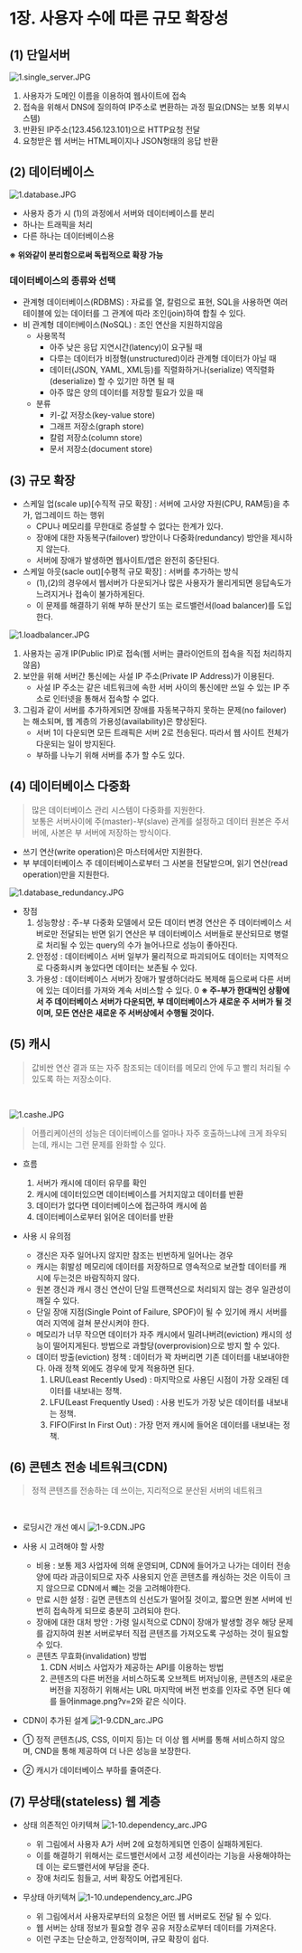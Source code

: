 # 1장. 사용자 수에 따른 규모 확장성

## (1) 단일서버

![1.single_server.JPG](../images/1.single_server.JPG)

1. 사용자가 도메인 이름을 이용하여 웹사이트에 접속
2. 접속을 위해서 DNS에 질의하여 IP주소로 변환하는 과정 필요(DNS는 보통 외부시스템)
3. 반환된 IP주소(123.456.123.101)으로 HTTP요청 전달
4. 요청받은 웹 서버는 HTML페이지나 JSON형태의 응답 반환

## (2) 데이터베이스
![1.database.JPG](../images/1.database.JPG)

- 사용자 증가 시 (1)의 과정에서 서버와 데이터베이스를 분리
- 하나는 트래픽을 처리
- 다른 하나는 데이터베이스용

**※ 위와같이 분리함으로써 독립적으로 확장 가능**

### 데이터베이스의 종류와 선택
- 관계형 데이터베이스(RDBMS) : 자료를 열, 칼럼으로 표현, SQL을 사용하면 여러 테이블에 있는 데이터를 그 관계에 따라 조인(join)하여 합칠 수 있다.
- 비 관계형 데이터베이스(NoSQL) : 조인 연산을 지원하지않음
  - 사용목적
    - 아주 낮은 응답 지연시간(latency)이 요구될 때
    - 다루는 데이터가 비정형(unstructured)이라 관계형 데이터가 아닐 때
    - 데이터(JSON, YAML, XML등)를 직렬화하거나(serialize) 역직렬화(deserialize) 할 수 있기만 하면 될 때
    - 아주 많은 양의 데이터를 저장할 필요가 있을 때
  - 분류
    - 키-값 저장소(key-value store)
    - 그래프 저장소(graph store)
    - 칼럼 저장소(column store)
    - 문서 저장소(document store)

## (3) 규모 확장
- 스케일 업(scale up)[수직적 규모 확장] : 서버에 고사양 자원(CPU, RAM등)을 추가, 업그레이드 하는 행위
  - CPU나 메모리를 무한대로 증설할 수 없다는 한계가 있다.
  - 장애에 대한 자동복구(failover) 방안이나 다중화(redundancy) 방안을 제시하지 않는다.
  - 서버에 장애가 발생하면 웹사이트/앱은 완전히 중단된다.
- 스케일 아웃(sacle out)[수평적 규모 확장] : 서버를 추가하는 방식
  - (1),(2)의 경우에서 웹서버가 다운되거나 많은 사용자가 몰리게되면 응답속도가 느려지거나 접속이 불가하게된다.
  - 이 문제를 해결하기 위해 부하 분산기 또는 로드밸런서(load balancer)를 도입한다.

![1.loadbalancer.JPG](../images/1.loadbalancer.JPG)

1. 사용자는 공개 IP(Public IP)로 접속(웹 서버는 클라이언트의 접속을 직접 처리하지 않음)
2. 보안을 위해 서버간 통신에는 사설 IP 주소(Private IP Address)가 이용된다.
   - 사설 IP 주소는 같은 네트워크에 속한 서버 사이의 통신에만 쓰일 수 있는 IP 주소로 인터넷을 통해서 접속할 수 없다.
3. 그림과 같이 서버를 추가하게되면 장애를 자동복구하지 못하는 문제(no failover)는 해소되며, 웹 계층의 가용성(availability)은 향상된다.
   - 서버 1이 다운되면 모든 트래픽은 서버 2로 전송된다. 따라서 웹 사이트 전체가 다운되는 일이 방지된다.
   - 부하를 나누기 위해 서버를 추가 할 수도 있다.

## (4) 데이터베이스 다중화

> 많은 데이터베이스 관리 시스템이 다중화를 지원한다.<br>
> 보통은 서버사이에 주(master)-부(slave) 관계를 설정하고 데이터 원본은 주서버에, 사본은 부 서버에 저장하는 방식이다.

- 쓰기 연산(write operation)은 마스터에서만 지원한다.
- 부 부데이터베이스 주 데이터베이스로부터 그 사본을 전달받으며, 읽기 연산(read operation)만을 지원한다.

![1.database_redundancy.JPG](../images/1.database_redundancy.JPG)

- 장점
  1. 성능향상 : 주-부 다중화 모델에서 모든 데이터 변경 연산은 주 데이터베이스 서버로만 전달되는 반면 읽기 연산은 부 데이터베이스 서버들로 분산되므로 병렬로 처리될 수 있는 query의 수가 늘어나므로 성능이 좋아진다. 
  2. 안정성 : 데이터베이스 서버 일부가 물리적으로 파괴되어도 데이터는 지역적으로 다중화시켜 놓았다면 데이터는 보존될 수 있다.
  3. 가용성 : 데이터베이스 서버가 장애가 발생하더라도 복제해 둠으로써 다른 서버에 있는 데이터를 가져와 계속 서비스할 수 있다.
0
**※ 주-부가 한대씩인 상황에서 주 데이터베이스 서버가 다운되면, 부 데이터베이스가 새로운 주 서버가 될 것이며, 모든 연산은 새로운 주 서버상에서 수행될 것이다.**

## (5) 캐시

> 값비싼 연산 결과 또는 자주 참조되는 데이터를 메모리 안에 두고 빨리 처리될 수 있도록 하는 저장소이다.

<br>

![1.cashe.JPG](../images/1.cashe.JPG)
> 어플리케이션의 성능은 데이터베이스를 얼마나 자주 호출하느냐에 크게 좌우되는데, 캐시는 그런 문제를 완화할 수 있다.

- 흐름
  1. 서버가 캐시에 데이터 유무를 확인
  2. 캐시에 데이터있으면 데이터베이스를 거치지않고 데이터를 반환
  3. 데이터가 없다면 데이터베이스에 접근하여 캐시에 씀
  4. 데이터베이스로부터 읽어온 데이터를 반환

- 사용 시 유의점
  - 갱신은 자주 일어나지 않지만 참조는 빈번하게 일어나는 경우
  - 캐시는 휘발성 메모리에 데이터를 저장하므로 영속적으로 보관할 데이터를 캐시에 두는것은 바람직하지 않다.
  - 원본 갱신과 캐시 갱신 연산이 단일 트랜잭션으로 처리되지 않는 경우 일관성이 깨질 수 있다.
  - 단일 장애 지점(Single Point of Failure, SPOF)이 될 수 있기에 캐시 서버를 여러 지역에 걸쳐 분산시켜야 한다.
  - 메모리가 너무 작으면 데이터가 자주 캐시에서 밀려나버려(eviction) 캐시의 성능이 떨어지게된다. 방법으로 과할당(overprovision)으로 방지 할 수 있다.
  - 데이터 방출(eviction) 정책 : 데이터가 꽉 차버리면 기존 데이터를 내보내야한다. 아래 정책 외에도 경우에 맞게 적용하면 된다.
    1. LRU(Least Recently Used) : 마지막으로 사용딘 시점이 가장 오래된 데이터를 내보내는 정책.
    2. LFU(Least Frequently Used) : 사용 빈도가 가장 낮은 데이터를 내보내는 정책.
    3. FIFO(First In First Out) : 가장 먼저 캐시에 들어온 데이터를 내보내는 정책.

## (6) 콘텐츠 전송 네트워크(CDN)
> 정적 콘텐츠를 전송하는 데 쓰이는, 지리적으로 분산된 서버의 네트워크

<br> 

- 로딩시간 개선 예시
![1-9.CDN.JPG](../images/1-9.CDN.JPG)

- 사용 시 고려해야 할 사항
  - 비용 : 보통 제3 사업자에 의해 운영되며, CDN에 들어가고 나가는 데이터 전송 양에 따라 과금이되므로 자주 사용되지 안흔 콘텐츠를 캐싱하는 것은 이득이 크지 않으므로 CDN에서 뺴는 것을 고려해야한다.
  - 만료 시한 설정 : 길면 콘텐츠의 신선도가 떨어질 것이고, 짧으면 원본 서버에 빈번히 접속하게 되므로 충분히 고려되야 한다.
  - 장애에 대한 대처 방안 : 가령 일시적으로 CDN이 장애가 발생할 경우 해당 문제를 감지하여 원본 서버로부터 직접 콘텐츠를 가져오도록 구성하는 것이 필요할 수 있다.
  - 콘텐츠 무효화(invalidation) 방법
    1. CDN 서비스 사업자가 제공하는 API를 이용하는 방법
    2. 콘텐츠의 다른 버전을 서비스하도록 오브젝트 버저닝이용, 콘텐츠의 새로운 버전을 지정하기 위해서는 URL 마지막에 버전 번호를 인자로 주면 된다 예를 들어inmage.png?v=2와 같은 식이다.

- CDN이 추가된 설계
![1-9.CDN_arc.JPG](../images/1-9.CDN_arc.JPG)

- ① 정적 콘텐츠(JS, CSS, 이미지 등)는 더 이상 웹 서버를 통해 서비스하지 않으며, CND을 통해 제공하여 더 나은 성능을 보장한다.
- ② 캐시가 데이터베이스 부하를 줄여준다.

## (7) 무상태(stateless) 웹 계층

- 상태 의존적인 아키텍쳐
![1-10.dependency_arc.JPG](../images/1-10.dependency_arc.JPG)
  - 위 그림에서 사용자 A가 서버 2에 요청하게되면 인증이 실패하게된다.
  - 이를 해결하기 위해서는 로드밸런서에서 고정 세션이라는 기능을 사용해야하는데 이는 로드밸런서에 부담을 준다.
  - 장애 처리도 힘들고, 서버 확장도 어렵게된다.

- 무상태 아키텍쳐
![1-10.undependency_arc.JPG](../images/1-10.undependency_arc.JPG)
  - 위 그림에서서 사용자로부터의 요청은 어떤 웹 서버로도 전달 될 수 있다.
  - 웹 서버는 상태 정보가 필요할 경우 공유 저장소로부터 데이터를 가져온다.
  - 이런 구조는 단순하고, 안정적이며, 규모 확장이 쉽다.